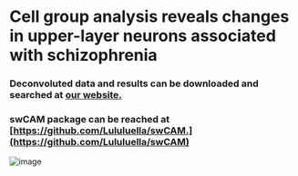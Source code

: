 # Cell group analysis reveals changes in upper-layer neurons associated with schizophrenia

### Deconvoluted data and results can be downloaded and searched at [our website.](http://lbpg.upstate.edu/module_search/)
### swCAM package can be reached at [https://github.com/Lululuella/swCAM.](https://github.com/Lululuella/swCAM)

![image](https://github.com/RujiaDai/CellSpecificAnalysis/blob/master/figures/figures1.png)
